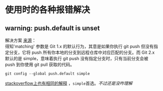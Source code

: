 # 使用时的各种报错解决

## warning: push.default is unset

解决方案 [来源](http://blog.csdn.net/jrainbow/article/details/19338525)：<br>
得知'matching' 参数是 Git 1.x 的默认行为，其意是如果你执行 git push 但没有指定分支，它将 push 所有你本地的分支到远程仓库中对应匹配的分支。而 Git 2.x 默认的是 simple，意味着执行 git push 没有指定分支时，只有当前分支会被 push 到你使用 git pull 获取的代码。

```
git config --global push.default simple
```

[stackoverflow上也有相同的解释](http://stackoverflow.com/questions/13148066/warning-push-default-is-unset-its-implicit-value-is-changing-in-git-2-0) ，`simple`首选。_不过还是没咋理解_
